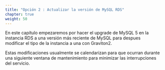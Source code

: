 ```yaml
---
title: "Opción 2 : Actualizar la versión de MySQL RDS"
chapter: true
weight: 50
---
```


En este capítulo empezaremos por hacer el upgrade de MySQL 5 en la instancia RDS a una versión más reciente de MySQL para despues modificar el tipo de la instancia a una con Graviton2.

Estas modificaciones usualmente se calendarizan para que ocurran durante una siguiente ventana de mantenimiento para minimizar las interrupciones del servicio.
